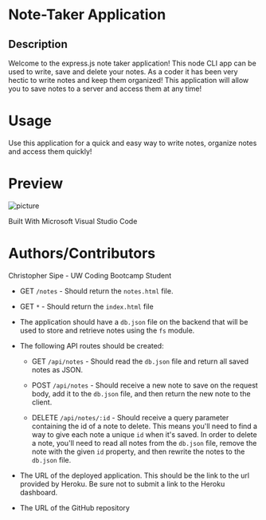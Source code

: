# Note-Taker Application

## Description
Welcome to the express.js note taker application! This node CLI app can be used to write, save and delete your notes.
As a coder it has been very hectic to write notes and keep them organized! This application will allow you to save notes to a server and access them at any time!

# Usage
Use this application for a quick and easy way to write notes, organize notes and access them quickly!

# Preview
![picture](assets/preview.jpg)

Built With
Microsoft Visual Studio Code

# Authors/Contributors
Christopher Sipe - UW Coding Bootcamp Student


  * GET `/notes` - Should return the `notes.html` file.

  * GET `*` - Should return the `index.html` file

* The application should have a `db.json` file on the backend that will be used to store and retrieve notes using the `fs` module.

* The following API routes should be created:

  * GET `/api/notes` - Should read the `db.json` file and return all saved notes as JSON.

  * POST `/api/notes` - Should receive a new note to save on the request body, add it to the `db.json` file, and then return the new note to the client.

  * DELETE `/api/notes/:id` - Should receive a query parameter containing the id of a note to delete. This means you'll need to find a way to give each note a unique `id` when it's saved. In order to delete a note, you'll need to read all notes from the `db.json` file, remove the note with the given `id` property, and then rewrite the notes to the `db.json` file.




* The URL of the deployed application. This should be the link to the url provided by Heroku. Be sure not to submit a link to the Heroku dashboard.

* The URL of the GitHub repository